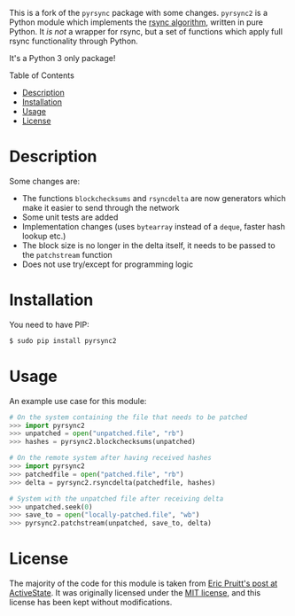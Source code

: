 This is a fork of the `pyrsync` package with some changes. `pyrsync2` is a Python module which implements the [rsync algorithm][1], written in pure Python. It _is not_ a wrapper for rsync, but a set of functions which apply full rsync functionality through Python.

It's a Python 3 only package!

Table of Contents

- [Description](#description)
- [Installation](#installation)
- [Usage](#usage)
- [License](#license)

# Description

Some changes are:

- The functions `blockchecksums` and `rsyncdelta` are now generators
  which make it easier to send through the network
- Some unit tests are added
- Implementation changes (uses `bytearray` instead of a `deque`, faster hash lookup etc.)
- The block size is no longer in the delta itself, it needs to be passed
  to the `patchstream` function
- Does not use try/except for programming logic

# Installation

You need to have PIP:

```sh
$ sudo pip install pyrsync2
```

# Usage

An example use case for this module:

```python
# On the system containing the file that needs to be patched
>>> import pyrsync2
>>> unpatched = open("unpatched.file", "rb")
>>> hashes = pyrsync2.blockchecksums(unpatched)

# On the remote system after having received hashes
>>> import pyrsync2
>>> patchedfile = open("patched.file", "rb")
>>> delta = pyrsync2.rsyncdelta(patchedfile, hashes)

# System with the unpatched file after receiving delta
>>> unpatched.seek(0)
>>> save_to = open("locally-patched.file", "wb")
>>> pyrsync2.patchstream(unpatched, save_to, delta)
```

# License

The majority of the code for this module is taken from [Eric Pruitt's post at ActiveState][2]. It was originally licensed under the [MIT license][3], and this license has been kept without modifications.

[1]: http://samba.anu.edu.au/rsync "Andrew Tridgell and Paul Mackerras. The rsync algorithm. Technical Report TR-CS-96-05, Canberra 0200 ACT, Australia, 1996."
[2]: https://code.activestate.com/recipes/577518-rsync-algorithm "Rsync Algorithm (Python Recipe)"
[3]: http://www.opensource.org/licenses/mit-license.php "OSI MIT License"
